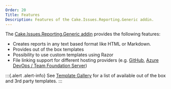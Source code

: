```yaml
---
Order: 20
Title: Features
Description: Features of the Cake.Issues.Reporting.Generic addin.
---
```

The [Cake.Issues.Reporting.Generic addin] provides the following features:

* Creates reports in any text based format like HTML or Markdown.
* Provides out of the box templates
* Possibility to use custom templates using Razor
* File linking support for different hosting providers (e.g. [GitHub], [Azure DevOps / Team Foundation Server])

:::{.alert .alert-info}
See [Template Gallery] for a list of available out of the box and 3rd party templates.
:::

[Cake.Issues.Reporting.Generic addin]: https://www.nuget.org/packages/Cake.Issues.Reporting.Generic
[Template Gallery]: templates/
[GitHub]: ../../../api/Cake.Issues.Reporting.Generic/GenericIssueReportFormatAliases/025FE825
[Azure DevOps / Team Foundation Server]: ../../../api/Cake.Issues.Reporting.Generic/GenericIssueReportFormatAliases/61E51241
